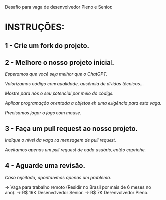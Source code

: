 Desafio para vaga de desenvolvedor Pleno e Senior:

# INSTRUÇÕES:

## 1 - Crie um fork do projeto.

## 2 - Melhore o nosso projeto inicial. 


_Esperamos que você seja melhor que o ChatGPT._

_Valorizamos código com qualidade, ausência de dívidas técnicas..._

_Mostre para nós o seu potencial por meio do código._

_Aplicar programação orientada a objetos eh uma exigência para esta vaga._

_Precisamos jogar o jogo com mouse._


## 3 - Faça um pull request ao nosso projeto.

_Indique o nível da vaga na mensagem de pull request._

_Aceitamos apenas um pull request de cada usuário, então capriche._

## 4 - Aguarde uma revisão.

_Caso rejeitado, apontaremos apenas um problema._

-> Vaga para trabalho remoto (Residir no Brasil por mais de 6 meses no ano).
-> R$ 16K  Desenvolvedor Senior.
-> R$ 7K  Desenvolvedor Pleno. 
